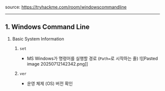 source: https://tryhackme.com/room/windowscommandline

---

## 1. Windows Command Line

1. Basic System Information
	1. `set`
		- MS Windows가 명령어를 실행할 경로 (`Path=`로 시작하는 줄)
	![[Pasted image 20250712142342.png]]

	2. `ver`
		- 운영 체제 (OS) 버전 확인





































